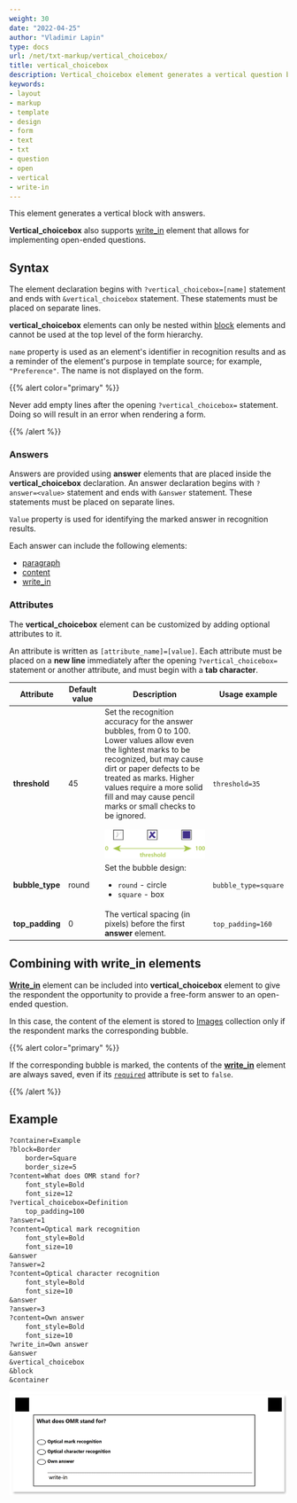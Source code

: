 ```yaml
---
weight: 30
date: "2022-04-25"
author: "Vladimir Lapin"
type: docs
url: /net/txt-markup/vertical_choicebox/
title: vertical_choicebox
description: Vertical_choicebox element generates a vertical question block with multiple answers and an optional write-in field.
keywords:
- layout
- markup
- template
- design
- form
- text
- txt
- question
- open
- vertical
- write-in
---
```


This element generates a vertical block with answers. 

**Vertical_choicebox** also supports [write_in](/omr/net/txt-markup/write_in/) element that allows for implementing open-ended questions.

## Syntax

The element declaration begins with `?vertical_choicebox=[name]` statement and ends with `&vertical_choicebox` statement. These statements must be placed on separate lines.

**vertical_choicebox** elements can only be nested within [block](/omr/net/txt-markup/block/) elements and cannot be used at the top level of the form hierarchy.

`name` property is used as an element's identifier in recognition results and as a reminder of the element's purpose in template source; for example, `"Preference"`. The name is not displayed on the form.

{{% alert color="primary" %}} 

Never add empty lines after the opening `?vertical_choicebox=` statement. Doing so will result in an error when rendering a form.

{{% /alert %}}

### Answers

Answers are provided using **answer** elements that are placed inside the **vertical_choicebox** declaration. An answer declaration begins with `?answer=<value>` statement and ends with `&answer` statement. These statements must be placed on separate lines.

`Value` property is used for identifying the marked answer in recognition results.

Each answer can include the following elements:

- [paragraph](/omr/net/txt-markup/paragraph/)
- [content](/omr/net/txt-markup/content/)
- [write_in](/omr/net/txt-markup/write_in/)

### Attributes

The **vertical_choicebox** element can be customized by adding optional attributes to it.

An attribute is written as `[attribute_name]=[value]`. Each attribute must be placed on a **new line** immediately after the opening `?vertical_choicebox=` statement or another attribute, and must begin with a **tab character**.

Attribute | Default value | Description | Usage example
--------- | ------------- | ----------- | -------------
**threshold** | 45 | Set the recognition accuracy for the answer bubbles, from 0 to 100. Lower values allow even the lightest marks to be recognized, but may cause dirt or paper defects to be treated as marks. Higher values require a more solid fill and may cause pencil marks or small checks to be ignored.<br /><br />![vertical_choicebox threshold](vertical_choicebox-threshold.png) | `threshold=35`
**bubble_type** | round | Set the bubble design:<ul><li>`round` - circle</li><li>`square` - box</li></ul> | `bubble_type=square`
**top_padding** | 0 | The vertical spacing (in pixels) before the first **answer** element. | `top_padding=160`

## Combining with write_in elements

[**Write_in**](/omr/net/txt-markup/write_in/) element can be included into **vertical_choicebox** element to give the respondent the opportunity to provide a free-form answer to an open-ended question.

In this case, the content of the element is stored to [Images](https://reference.aspose.com/omr/net/aspose.omr.model/recognitionresult/properties/images) collection only if the respondent marks the corresponding bubble.

{{% alert color="primary" %}}

If the corresponding bubble is marked, the contents of the [**write_in**](/omr/net/txt-markup/write_in/) element are always saved, even if its [`required`](/omr/net/txt-markup/write_in/#attributes) attribute is set to `false`.

{{% /alert %}}

## Example

```
?container=Example
?block=Border
	border=Square
	border_size=5
?content=What does OMR stand for?
	font_style=Bold
	font_size=12
?vertical_choicebox=Definition
	top_padding=100
?answer=1
?content=Optical mark recognition
	font_style=Bold
	font_size=10
&answer
?answer=2
?content=Optical character recognition
	font_style=Bold
	font_size=10
&answer
?answer=3
?content=Own answer
	font_style=Bold
	font_size=10
?write_in=Own answer
&answer
&vertical_choicebox 	
&block
&container
```

![vertical_choicebox example](vertical_choicebox-example.png)
